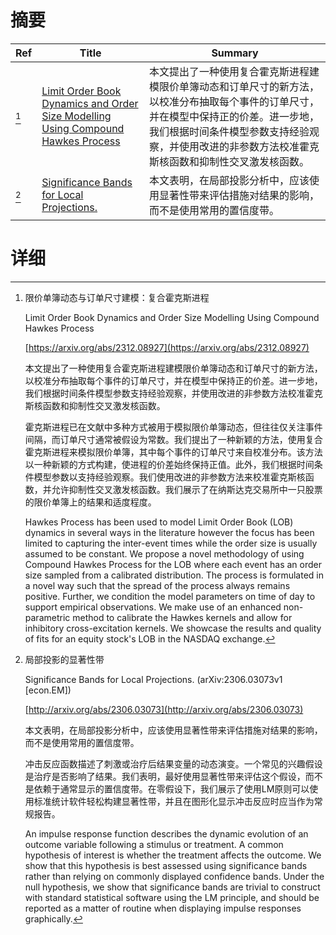 # 摘要

| Ref | Title | Summary |
| --- | --- | --- |
| [^1] | [Limit Order Book Dynamics and Order Size Modelling Using Compound Hawkes Process](https://arxiv.org/abs/2312.08927) | 本文提出了一种使用复合霍克斯进程建模限价单簿动态和订单尺寸的新方法，以校准分布抽取每个事件的订单尺寸，并在模型中保持正的价差。进一步地，我们根据时间条件模型参数支持经验观察，并使用改进的非参数方法校准霍克斯核函数和抑制性交叉激发核函数。 |
| [^2] | [Significance Bands for Local Projections.](http://arxiv.org/abs/2306.03073) | 本文表明，在局部投影分析中，应该使用显著性带来评估措施对结果的影响，而不是使用常用的置信度带。 |

# 详细

[^1]: 限价单簿动态与订单尺寸建模：复合霍克斯进程

    Limit Order Book Dynamics and Order Size Modelling Using Compound Hawkes Process

    [https://arxiv.org/abs/2312.08927](https://arxiv.org/abs/2312.08927)

    本文提出了一种使用复合霍克斯进程建模限价单簿动态和订单尺寸的新方法，以校准分布抽取每个事件的订单尺寸，并在模型中保持正的价差。进一步地，我们根据时间条件模型参数支持经验观察，并使用改进的非参数方法校准霍克斯核函数和抑制性交叉激发核函数。

    

    霍克斯进程已在文献中多种方式被用于模拟限价单簿动态，但往往仅关注事件间隔，而订单尺寸通常被假设为常数。我们提出了一种新颖的方法，使用复合霍克斯进程来模拟限价单簿，其中每个事件的订单尺寸来自校准分布。该方法以一种新颖的方式构建，使进程的价差始终保持正值。此外，我们根据时间条件模型参数以支持经验观察。我们使用改进的非参数方法来校准霍克斯核函数，并允许抑制性交叉激发核函数。我们展示了在纳斯达克交易所中一只股票的限价单簿上的结果和适度程度。

    Hawkes Process has been used to model Limit Order Book (LOB) dynamics in several ways in the literature however the focus has been limited to capturing the inter-event times while the order size is usually assumed to be constant. We propose a novel methodology of using Compound Hawkes Process for the LOB where each event has an order size sampled from a calibrated distribution. The process is formulated in a novel way such that the spread of the process always remains positive. Further, we condition the model parameters on time of day to support empirical observations. We make use of an enhanced non-parametric method to calibrate the Hawkes kernels and allow for inhibitory cross-excitation kernels. We showcase the results and quality of fits for an equity stock's LOB in the NASDAQ exchange.
    
[^2]: 局部投影的显著性带

    Significance Bands for Local Projections. (arXiv:2306.03073v1 [econ.EM])

    [http://arxiv.org/abs/2306.03073](http://arxiv.org/abs/2306.03073)

    本文表明，在局部投影分析中，应该使用显著性带来评估措施对结果的影响，而不是使用常用的置信度带。

    

    冲击反应函数描述了刺激或治疗后结果变量的动态演变。一个常见的兴趣假设是治疗是否影响了结果。我们表明，最好使用显著性带来评估这个假设，而不是依赖于通常显示的置信度带。在零假设下，我们展示了使用LM原则可以使用标准统计软件轻松构建显著性带，并且在图形化显示冲击反应时应当作为常规报告。

    An impulse response function describes the dynamic evolution of an outcome variable following a stimulus or treatment. A common hypothesis of interest is whether the treatment affects the outcome. We show that this hypothesis is best assessed using significance bands rather than relying on commonly displayed confidence bands. Under the null hypothesis, we show that significance bands are trivial to construct with standard statistical software using the LM principle, and should be reported as a matter of routine when displaying impulse responses graphically.
    

